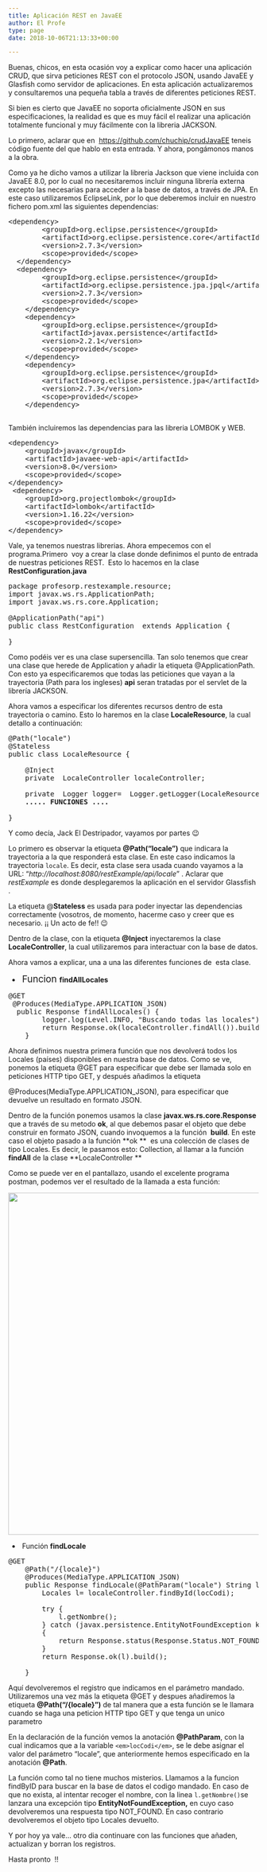 ```yaml
---
title: Aplicación REST en JavaEE
author: El Profe
type: page
date: 2018-10-06T21:13:33+00:00

---
```

Buenas, chicos, en esta ocasión voy a explicar como hacer una aplicación CRUD, que sirva peticiones REST con el protocolo JSON, usando JavaEE y Glasfish como servidor de aplicaciones. En esta aplicación actualizaremos y consultaremos una pequeña tabla a través de diferentes peticiones REST.

Si bien es cierto que JavaEE no soporta oficialmente JSON en sus especificaciones, la realidad es que es muy fácil el realizar una aplicación totalmente funcional y muy fácilmente con la libreria JACKSON.

Lo primero, aclarar que en  <a href="https://github.com/chuchip/crudJavaEE" target="_blank" rel="noopener">https://github.com/chuchip/crudJavaEE</a> teneis código fuente del que hablo en esta entrada. Y ahora, pongámonos manos a la obra.

Como ya he dicho vamos a utilizar la libreria Jackson que viene incluida con JavaEE 8.0, por lo cual no necesitaremos incluir ninguna librería externa excepto las necesarias para acceder a la base de datos, a través de JPA. En este caso utilizaremos EclipseLink, por lo que deberemos incluir en nuestro fichero pom.xml las siguientes dependencias:

<pre>&lt;dependency&gt;
		&lt;groupId&gt;org.eclipse.persistence&lt;/groupId&gt;
		&lt;artifactId&gt;org.eclipse.persistence.core&lt;/artifactId&gt;
		&lt;version&gt;2.7.3&lt;/version&gt;
		&lt;scope&gt;provided&lt;/scope&gt;
  &lt;/dependency&gt;     
  &lt;dependency&gt;
		&lt;groupId&gt;org.eclipse.persistence&lt;/groupId&gt;
		&lt;artifactId&gt;org.eclipse.persistence.jpa.jpql&lt;/artifactId&gt;
		&lt;version&gt;2.7.3&lt;/version&gt;
		&lt;scope&gt;provided&lt;/scope&gt;
	&lt;/dependency&gt;
	&lt;dependency&gt;
		&lt;groupId&gt;org.eclipse.persistence&lt;/groupId&gt;
		&lt;artifactId&gt;javax.persistence&lt;/artifactId&gt;
		&lt;version&gt;2.2.1&lt;/version&gt;
		&lt;scope&gt;provided&lt;/scope&gt;
	&lt;/dependency&gt;
	&lt;dependency&gt;
		&lt;groupId&gt;org.eclipse.persistence&lt;/groupId&gt;
		&lt;artifactId&gt;org.eclipse.persistence.jpa&lt;/artifactId&gt;
		&lt;version&gt;2.7.3&lt;/version&gt;
		&lt;scope&gt;provided&lt;/scope&gt;
	&lt;/dependency&gt;

</pre>

También incluiremos las dependencias para las libreria LOMBOK y WEB.

<pre>&lt;dependency&gt;
	&lt;groupId&gt;javax&lt;/groupId&gt;
	&lt;artifactId&gt;javaee-web-api&lt;/artifactId&gt;
	&lt;version&gt;8.0&lt;/version&gt;
	&lt;scope&gt;provided&lt;/scope&gt;
&lt;/dependency&gt;
 &lt;dependency&gt;
	&lt;groupId&gt;org.projectlombok&lt;/groupId&gt;
	&lt;artifactId&gt;lombok&lt;/artifactId&gt;
	&lt;version&gt;1.16.22&lt;/version&gt;
	&lt;scope&gt;provided&lt;/scope&gt;
&lt;/dependency&gt;</pre>

Vale, ya tenemos nuestras librerias. Ahora empecemos con el programa.Primero  voy a crear la clase donde definimos el punto de entrada de nuestras peticiones REST.  Esto lo hacemos en la clase **RestConfiguration.java**

<pre>package profesorp.restexample.resource;
import javax.ws.rs.ApplicationPath;
import javax.ws.rs.core.Application;

@ApplicationPath("api")
public class RestConfiguration  extends Application {
    
}</pre>

Como podéis ver es una clase supersencilla. Tan solo tenemos que crear una clase que herede de Application y añadir la etiqueta @ApplicationPath. Con esto ya especificaremos que todas las peticiones que vayan a la trayectoria (Path para los ingleses) **api** seran tratadas por el servlet de la librería JACKSON.

Ahora vamos a especificar los diferentes recursos dentro de esta trayectoria o camino. Esto lo haremos en la clase **LocaleResource**, la cual detallo a continuación:

<pre>@Path("locale")
@Stateless
public class LocaleResource {
    
    @Inject   
    private  LocaleController localeController;
        
    private  Logger logger=  Logger.getLogger(LocaleResource.class.getName());
<strong>    ..... FUNCIONES ....</strong>
  
}</pre>

Y como decía, Jack El Destripador, vayamos por partes 😉

Lo primero es observar la etiqueta **@Path(&#8220;locale&#8221;)** que indicara la trayectoria a la que responderá esta clase. En este caso indicamos la trayectoria `locale`. Es decir, esta clase sera usada cuando vayamos a la URL: &#8220;_http://localhost:8080/restExample/api/locale_&#8221; . Aclarar que _restExample_ es donde desplegaremos la aplicación en el servidor Glassfish .

La etiqueta @**Stateless** es usada para poder inyectar las dependencias correctamente (vosotros, de momento, hacerme caso y creer que es necesario. ¡¡ Un acto de fe!! 😉

Dentro de la clase, con la etiqueta **@Inject** inyectaremos la clase  **LocaleController**, la cual utilizaremos para interactuar con la base de datos.

Ahora vamos a explicar, una a una las diferentes funciones de  esta clase.

  *  <span style="font-size: 14pt;">Funcion </span>**findAllLocales**

<pre>@GET    
 @Produces(MediaType.APPLICATION_JSON)
  public Response findAllLocales() {        
        logger.log(Level.INFO, "Buscando todas las locales");
        return Response.ok(localeController.findAll()).build();
    }</pre>

Ahora definimos nuestra primera función que nos devolverá todos los Locales (países) disponibles en nuestra base de datos. Como se ve, ponemos la etiqueta @GET para especificar que debe ser llamada solo en peticiones HTTP tipo GET, y después añadimos la etiqueta
  
@Produces(MediaType.APPLICATION_JSON), para especificar que devuelve un resultado en formato JSON.

Dentro de la función ponemos usamos la clase **javax.ws.rs.core.Response** que a través de su metodo **ok**, al que debemos pasar el objeto que debe construir en formato JSON, cuando invoquemos a la función  **build**. En este caso el objeto pasado a la función **ok **  es una colección de clases de tipo Locales. Es decir, le pasamos esto: Collection<Locales>, al llamar a la función **findAll** de la clase **LocaleController **

Como se puede ver en el pantallazo, usando el excelente programa postman, podemos ver el resultado de la llamada a esta función:

<img class="size-full wp-image-342 aligncenter" src="http://www.profesor-p.com/wp-content/uploads/2018/10/Captura.png" alt="" width="545" height="688" srcset="http://www.profesor-p.com/wp-content/uploads/2018/10/Captura.png 545w, http://www.profesor-p.com/wp-content/uploads/2018/10/Captura-238x300.png 238w" sizes="(max-width: 545px) 100vw, 545px" />

  *  Función **findLocale**

<pre>@GET
    @Path("/{locale}")
    @Produces(MediaType.APPLICATION_JSON)
    public Response findLocale(@PathParam("locale") String locCodi) {   
        Locales l= localeController.findById(locCodi);

        try {
            l.getNombre();
        } catch (javax.persistence.EntityNotFoundException k)
        {            
            return Response.status(Response.Status.NOT_FOUND).build();
        }
        return Response.ok(l).build();
      
    }</pre>

Aquí devolveremos el registro que indicamos en el parámetro mandado. Utilizaremos una vez más la etiqueta @GET y despues añadiremos la etiqueta **@Path(&#8220;/{locale}&#8221;)** de tal manera que a esta función se le llamara cuando se haga una peticion HTTP tipo GET y que tenga un unico parametro

En la declaración de la función vemos la anotación **@PathParam**, con la cual indicamos que a la variable `<em>locCodi</em>`, se le debe asignar el valor del parámetro &#8220;locale&#8221;, que anteriormente hemos especificado en la anotación **@Path**.

La función como tal no tiene muchos misterios. Llamamos a la funcion findByID para buscar en la base de datos el codigo mandado. En caso de que no exista, al intentar recoger el nombre, con la linea `l.getNombre()`se lanzara una excepción tipo **EntityNotFoundException,** en cuyo caso devolveremos una respuesta tipo NOT_FOUND. En caso contrario devolveremos el objeto tipo Locales devuelto.

Y por hoy ya vale&#8230; otro dia continuare con las funciones que añaden, actualizan y borran los registros.

Hasta pronto  !!
  
&nbsp;